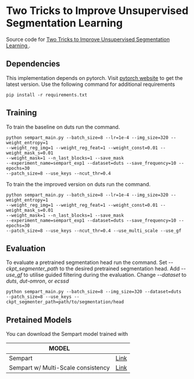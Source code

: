 # Two Tricks to Improve Unsupervised Segmentation Learning
Source code for [Two Tricks to Improve Unsupervised Segmentation Learning
](https://arxiv.org/abs/2404.03392).
## Dependencies
This implementation depends on pytorch. Visit [pytorch website](https://pytorch.org/get-started/locally/) to 
get the latest version. Use the following command for additional requirements

```
pip install -r requirements.txt
```

## Training
To train the baseline on duts run the command.
```
python sempart_main.py --batch_size=8 --lr=1e-4 --img_size=320 --weight_entropy=1 
--weight_reg_img=1 --weight_reg_feat=1 --weight_const=0.01 --weight_mask_s=0.01 
--weight_mask=1 --n_last_blocks=1 --save_mask 
--experiment_name=sempart_exp1 --dataset=duts --save_frequency=10 --epochs=30 
--patch_size=8 --use_keys --ncut_thr=0.4
```
To train the the improved version on duts run the command.
```
python sempart_main.py --batch_size=8 --lr=1e-4 --img_size=320 --weight_entropy=1 
--weight_reg_img=1 --weight_reg_feat=1 --weight_const=0.01 --weight_mask_s=0.01 
--weight_mask=1 --n_last_blocks=1 --save_mask 
--experiment_name=sempart_exp1 --dataset=duts --save_frequency=10 --epochs=30 
--patch_size=8 --use_keys --ncut_thr=0.4 --use_multi_scale --use_gf
```

## Evaluation
To evaluate a pretrained segmentation head run the command. Set *--ckpt_segmenter_path* to 
the desired pretrained segmentation head. Add *--use_gf* to utilise guided filtering during the evaluation.
Change *--dataset* to *duts*, *dut-omron*, or *ecssd*
```
python sempart_main.py --batch_size=8 --img_size=320 --dataset=duts 
--patch_size=8 --use_keys --ckpt_segmenter_path=path/to/segmentation/head
```

## Pretained Models
You can download the Sempart model trained with 

| MODEL                              |                                                                                            |
|------------------------------------|--------------------------------------------------------------------------------------------|
| Sempart                            | [Link](https://drive.google.com/file/d/1d8HpA-8kCKC1V7aJxh4ayFXzzSOcSjFU/view?usp=sharing)                                                                                   |
| Sempart w/ Multi-Scale consistency | [Link](https://drive.google.com/file/d/1GsFCI9mF3p7HdyFZsgPLBIJcZsCRSV-e/view?usp=sharing) |

